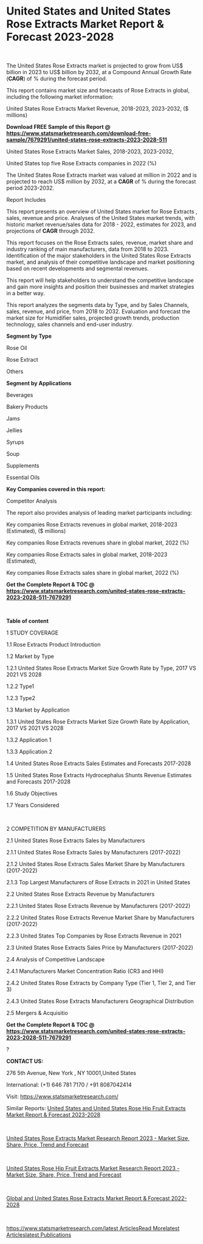 <h1>United States and United States Rose Extracts Market Report & Forecast 2023-2028</h1><br/><p>The United States Rose Extracts market is projected to grow from US$ billion in 2023 to US$ billion by 2032, at a Compound Annual Growth Rate (<strong>CAGR</strong>) of % during the forecast period.</p>
 
 
 
 <p>This report contains market size and forecasts of Rose Extracts in global, including the following market information:</p>
 
 
 
 <p>United States Rose Extracts Market Revenue, 2018-2023, 2023-2032, ($ millions)</p>
 
 
 
 <p><strong>Download FREE Sample of this Report @ <a href="https://www.statsmarketresearch.com/download-free-sample/7679291/united-states-rose-extracts-2023-2028-511">https://www.statsmarketresearch.com/download-free-sample/7679291/united-states-rose-extracts-2023-2028-511</a></strong></p>
 
 
 
 <p>United States Rose Extracts Market Sales, 2018-2023, 2023-2032,</p>
 
 
 
 <p>United States top five Rose Extracts companies in 2022 (%)</p>
 
 
 
 <p>The United States Rose Extracts market was valued at million in 2022 and is projected to reach US$ million by 2032, at a <strong>CAGR</strong> of % during the forecast period 2023-2032.</p>
 
 
 
 <p>Report Includes</p>
 
 
 
 <p>This report presents an overview of United States market for Rose Extracts , sales, revenue and price. Analyses of the United States market trends, with historic market revenue/sales data for 2018 - 2022, estimates for 2023, and projections of <strong>CAGR</strong> through 2032.</p>
 
 
 
 <p>This report focuses on the Rose Extracts sales, revenue, market share and industry ranking of main manufacturers, data from 2018 to 2023. Identification of the major stakeholders in the United States Rose Extracts market, and analysis of their competitive landscape and market positioning based on recent developments and segmental revenues.</p>
 
 
 
 <p>This report will help stakeholders to understand the competitive landscape and gain more insights and position their businesses and market strategies in a better way.</p>
 
 
 
 <p>This report analyzes the segments data by Type, and by Sales Channels, sales, revenue, and price, from 2018 to 2032. Evaluation and forecast the market size for Humidifier sales, projected growth trends, production technology, sales channels and end-user industry.</p>
 
 
 
 <p><strong>Segment by Type</strong></p>
 
 
 
 <p>Rose Oil</p>
 
 
 
 <p>Rose Extract</p>
 
 
 
 <p>Others</p>
 
 
 
 <p><strong>Segment <strong><strong>by Applications</strong></strong></strong></p>
 
 
 
 <p>Beverages</p>
 
 
 
 <p>Bakery Products</p>
 
 
 
 <p>Jams</p>
 
 
 
 <p>Jellies</p>
 
 
 
 <p>Syrups</p>
 
 
 
 <p>Soup</p>
 
 
 
 <p>Supplements</p>
 
 
 
 <p>Essential Oils</p>
 
 
 
 <p><strong>Key Companies covered in this report:</strong></p>
 
 
 
 <p>Competitor Analysis</p>
 
 
 
 <p>The report also provides analysis of leading market participants including:</p>
 
 
 
 <p>Key companies Rose Extracts revenues in global market, 2018-2023 (Estimated), ($ millions)</p>
 
 
 
 <p>Key companies Rose Extracts revenues share in global market, 2022 (%)</p>
 
 
 
 <p>Key companies Rose Extracts sales in global market, 2018-2023 (Estimated),</p>
 
 
 
 <p>Key companies Rose Extracts sales share in global market, 2022 (%)</p>
 
 
 
 <div><b>Get the Complete Report & TOC @ <a href="https://www.statsmarketresearch.com/united-states-rose-extracts-2023-2028-511-7679291">https://www.statsmarketresearch.com/united-states-rose-extracts-2023-2028-511-7679291</a></b></div>
 
 
 
 <p><br />
 
 <b>Table of content</b></p>
 
 
 
 <p>1 STUDY COVERAGE<br />
 
 1.1 Rose Extracts Product Introduction<br />
 
 1.2 Market by Type<br />
 
 1.2.1 United States Rose Extracts Market Size Growth Rate by Type, 2017 VS 2021 VS 2028<br />
 
 1.2.2 Type1<br />
 
 1.2.3 Type2<br />
 
 1.3 Market by Application<br />
 
 1.3.1 United States Rose Extracts Market Size Growth Rate by Application, 2017 VS 2021 VS 2028<br />
 
 1.3.2 Application 1<br />
 
 1.3.3 Application 2<br />
 
 1.4 United States Rose Extracts Sales Estimates and Forecasts 2017-2028<br />
 
 1.5 United States Rose Extracts Hydrocephalus Shunts Revenue Estimates and Forecasts 2017-2028<br />
 
 1.6 Study Objectives<br />
 
 1.7 Years Considered<br />
 
 <br />
 
 2 COMPETITION BY MANUFACTURERS<br />
 
 2.1 United States Rose Extracts Sales by Manufacturers<br />
 
 2.1.1 United States Rose Extracts Sales by Manufacturers (2017-2022)<br />
 
 2.1.2 United States Rose Extracts Sales Market Share by Manufacturers (2017-2022)<br />
 
 2.1.3 Top Largest Manufacturers of Rose Extracts in 2021 in United States<br />
 
 2.2 United States Rose Extracts Revenue by Manufacturers<br />
 
 2.2.1 United States Rose Extracts Revenue by Manufacturers (2017-2022)<br />
 
 2.2.2 United States Rose Extracts Revenue Market Share by Manufacturers (2017-2022)<br />
 
 2.2.3 United States Top Companies by Rose Extracts Revenue in 2021<br />
 
 2.3 United States Rose Extracts Sales Price by Manufacturers (2017-2022)<br />
 
 2.4 Analysis of Competitive Landscape<br />
 
 2.4.1 Manufacturers Market Concentration Ratio (CR3 and HHI)<br />
 
 2.4.2 United States Rose Extracts by Company Type (Tier 1, Tier 2, and Tier 3)<br />
 
 2.4.3 United States Rose Extracts Manufacturers Geographical Distribution<br />
 
 2.5 Mergers & Acquisitio</p>
 
 
 
 <div><b>Get the Complete Report & TOC @ <a href="https://www.statsmarketresearch.com/united-states-rose-extracts-2023-2028-511-7679291">https://www.statsmarketresearch.com/united-states-rose-extracts-2023-2028-511-7679291</a></b></div>
 
 
 
 <p>? </p>
 
 
 
 <p><b>CONTACT US:</b><br />
 
 276 5th Avenue, New York , NY 10001,United States<br />
 
 International: (+1) 646 781 7170 / +91 8087042414<br />
 
 Visit: <a href="https://www.statsmarketresearch.com/">https://www.statsmarketresearch.com/</a><br />
 
 Similar Reports: <a href="https://www.statsmarketresearch.com/united-states-rose-extracts-2023-2028-511-7679291">United States and United States Rose Hip Fruit Extracts Market Report & Forecast 2023-2028</a><br />
 
 <br />
 
 <a href="https://www.statsmarketresearch.com/united-states-rose-extracts-2023-2028-511-7679291">United States Rose Extracts Market Research Report 2023 - Market Size, Share, Price, Trend and Forecast</a><br />
 
 <br />
 
 <a href="https://www.statsmarketresearch.com/united-states-rose-extracts-2023-2028-511-7679291">United States Rose Hip Fruit Extracts Market Research Report 2023 - Market Size, Share, Price, Trend and Forecast</a><br />
 
 <br />
 
 <a href="https://www.statsmarketresearch.com/united-states-rose-extracts-2023-2028-511-7679291">Global and United States Rose Extracts Market Report & Forecast 2022-2028</a><br />
 
 <br />
 
 <a href="https://gyeongbokgung.com">https://www.statsmarketresearch.com/</a><a href="https://hallyeomaritime.com">latest Articles</a><a href="https://jingwansa.com">Read More</a><a href="https://nguoiviet.jp/">latest Articles</a><a href="https://www.intelmarketresearch.com/">latest Publications</a></p>